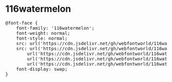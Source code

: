 # 116watermelon


<pre>
@font-face {
    font-family: '116watermelon';
    font-weight: normal;
    font-style: normal;
    src: url('https://cdn.jsdelivr.net/gh/webfontworld/116watermelon/116watermelon.eot');
    src: url('https://cdn.jsdelivr.net/gh/webfontworld/116watermelon/116watermelon.eot?#iefix') format('embedded-opentype'),
        url('https://cdn.jsdelivr.net/gh/webfontworld/116watermelon/116watermelon.woff2') format('woff2'),
        url('https://cdn.jsdelivr.net/gh/webfontworld/116watermelon/116watermelon.woff') format('woff'),
        url('https://cdn.jsdelivr.net/gh/webfontworld/116watermelon/116watermelon.ttf') format("truetype");
    font-display: swap;
}
</pre>
